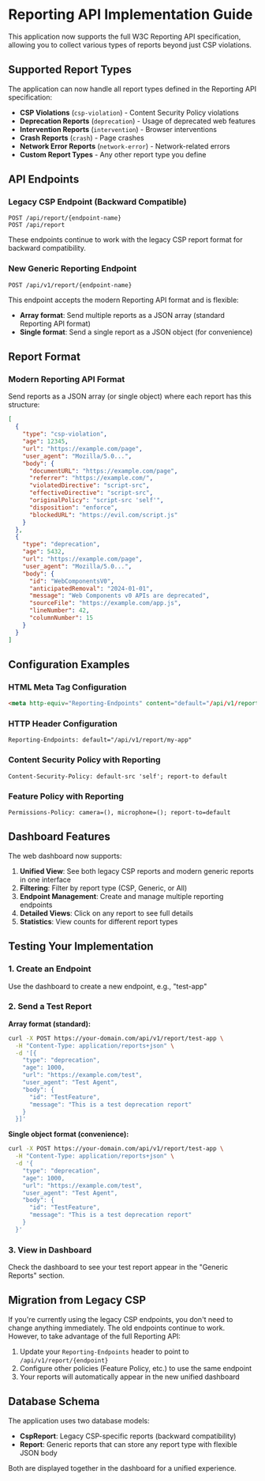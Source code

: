 # Reporting API Implementation Guide

This application now supports the full W3C Reporting API specification, allowing you to collect various types of reports beyond just CSP violations.

## Supported Report Types

The application can now handle all report types defined in the Reporting API specification:

- **CSP Violations** (`csp-violation`) - Content Security Policy violations
- **Deprecation Reports** (`deprecation`) - Usage of deprecated web features
- **Intervention Reports** (`intervention`) - Browser interventions
- **Crash Reports** (`crash`) - Page crashes
- **Network Error Reports** (`network-error`) - Network-related errors
- **Custom Report Types** - Any other report type you define

## API Endpoints

### Legacy CSP Endpoint (Backward Compatible)
```
POST /api/report/{endpoint-name}
POST /api/report
```
These endpoints continue to work with the legacy CSP report format for backward compatibility.

### New Generic Reporting Endpoint
```
POST /api/v1/report/{endpoint-name}
```
This endpoint accepts the modern Reporting API format and is flexible:
- **Array format**: Send multiple reports as a JSON array (standard Reporting API format)
- **Single format**: Send a single report as a JSON object (for convenience)

## Report Format

### Modern Reporting API Format
Send reports as a JSON array (or single object) where each report has this structure:

```json
[
  {
    "type": "csp-violation",
    "age": 12345,
    "url": "https://example.com/page",
    "user_agent": "Mozilla/5.0...",
    "body": {
      "documentURL": "https://example.com/page",
      "referrer": "https://example.com/",
      "violatedDirective": "script-src",
      "effectiveDirective": "script-src",
      "originalPolicy": "script-src 'self'",
      "disposition": "enforce",
      "blockedURL": "https://evil.com/script.js"
    }
  },
  {
    "type": "deprecation",
    "age": 5432,
    "url": "https://example.com/page",
    "user_agent": "Mozilla/5.0...",
    "body": {
      "id": "WebComponentsV0",
      "anticipatedRemoval": "2024-01-01",
      "message": "Web Components v0 APIs are deprecated",
      "sourceFile": "https://example.com/app.js",
      "lineNumber": 42,
      "columnNumber": 15
    }
  }
]
```

## Configuration Examples

### HTML Meta Tag Configuration
```html
<meta http-equiv="Reporting-Endpoints" content="default="/api/v1/report/my-app"">
```

### HTTP Header Configuration
```
Reporting-Endpoints: default="/api/v1/report/my-app"
```

### Content Security Policy with Reporting
```
Content-Security-Policy: default-src 'self'; report-to default
```

### Feature Policy with Reporting
```
Permissions-Policy: camera=(), microphone=(); report-to=default
```

## Dashboard Features

The web dashboard now supports:

1. **Unified View**: See both legacy CSP reports and modern generic reports in one interface
2. **Filtering**: Filter by report type (CSP, Generic, or All)
3. **Endpoint Management**: Create and manage multiple reporting endpoints
4. **Detailed Views**: Click on any report to see full details
5. **Statistics**: View counts for different report types

## Testing Your Implementation

### 1. Create an Endpoint
Use the dashboard to create a new endpoint, e.g., "test-app"

### 2. Send a Test Report

**Array format (standard):**
```bash
curl -X POST https://your-domain.com/api/v1/report/test-app \
  -H "Content-Type: application/reports+json" \
  -d '[{
    "type": "deprecation",
    "age": 1000,
    "url": "https://example.com/test",
    "user_agent": "Test Agent",
    "body": {
      "id": "TestFeature",
      "message": "This is a test deprecation report"
    }
  }]'
```

**Single object format (convenience):**
```bash
curl -X POST https://your-domain.com/api/v1/report/test-app \
  -H "Content-Type: application/reports+json" \
  -d '{
    "type": "deprecation",
    "age": 1000,
    "url": "https://example.com/test",
    "user_agent": "Test Agent",
    "body": {
      "id": "TestFeature",
      "message": "This is a test deprecation report"
    }
  }'
```

### 3. View in Dashboard
Check the dashboard to see your test report appear in the "Generic Reports" section.

## Migration from Legacy CSP

If you're currently using the legacy CSP endpoints, you don't need to change anything immediately. The old endpoints continue to work. However, to take advantage of the full Reporting API:

1. Update your `Reporting-Endpoints` header to point to `/api/v1/report/{endpoint}`
2. Configure other policies (Feature Policy, etc.) to use the same endpoint
3. Your reports will automatically appear in the new unified dashboard

## Database Schema

The application uses two database models:

- **CspReport**: Legacy CSP-specific reports (backward compatibility)
- **Report**: Generic reports that can store any report type with flexible JSON body

Both are displayed together in the dashboard for a unified experience.
